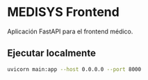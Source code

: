 # MEDISYS Frontend

Aplicación FastAPI para el frontend médico.

## Ejecutar localmente
```bash
uvicorn main:app --host 0.0.0.0 --port 8000
```